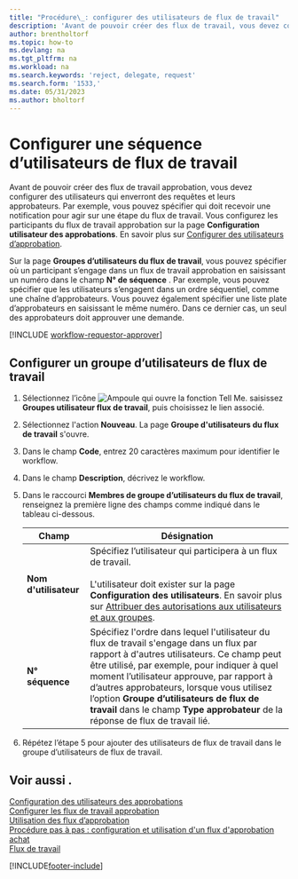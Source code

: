 ```yaml
---
title: "Procédure\_: configurer des utilisateurs de flux de travail"
description: 'Avant de pouvoir créer des flux de travail, vous devez configurer des utilisateurs qui y participent sur la page configuration utilisateur des approbations.'
author: brentholtorf
ms.topic: how-to
ms.devlang: na
ms.tgt_pltfrm: na
ms.workload: na
ms.search.keywords: 'reject, delegate, request'
ms.search.form: '1533,'
ms.date: 05/31/2023
ms.author: bholtorf
---
```

# Configurer une séquence d’utilisateurs de flux de travail

Avant de pouvoir créer des flux de travail approbation, vous devez configurer des utilisateurs qui enverront des requêtes et leurs approbateurs. Par exemple, vous pouvez spécifier qui doit recevoir une notification pour agir sur une étape du flux de travail. Vous configurez les participants du flux de travail approbation sur la page **Configuration utilisateur des approbations**. En savoir plus sur [Configurer des utilisateurs d’approbation](across-how-to-set-up-approval-users.md).

Sur la page  **Groupes d’utilisateurs du flux de travail**, vous pouvez spécifier où un participant s’engage dans un flux de travail approbation en saisissant un numéro dans le champ **N° de séquence** . Par exemple, vous pouvez spécifier que les utilisateurs s’engagent dans un ordre séquentiel, comme une chaîne d’approbateurs. Vous pouvez également spécifier une liste plate d’approbateurs en saisissant le même numéro. Dans ce dernier cas, un seul des approbateurs doit approuver une demande.

[!INCLUDE [workflow-requestor-approver](includes/workflow-requestor-approver.md)]

## Configurer un groupe d’utilisateurs de flux de travail

1. Sélectionnez l’icône ![Ampoule qui ouvre la fonction Tell Me.](media/ui-search/search_small.png "Dites-moi ce que vous voulez faire") saisissez **Groupes utilisateur flux de travail**, puis choisissez le lien associé.  
2. Sélectionnez l'action **Nouveau**. La page **Groupe d'utilisateurs du flux de travail** s'ouvre.  
3. Dans le champ **Code**, entrez 20 caractères maximum pour identifier le workflow.  
4. Dans le champ **Description**, décrivez le workflow.  
5. Dans le raccourci **Membres de groupe d’utilisateurs du flux de travail**, renseignez la première ligne des champs comme indiqué dans le tableau ci-dessous.  

   |Champ|Désignation|
   |-----|-----------|
   |**Nom d'utilisateur**|Spécifiez l’utilisateur qui participera à un flux de travail.<br /><br /> L'utilisateur doit exister sur la page **Configuration des utilisateurs**. En savoir plus sur [Attribuer des autorisations aux utilisateurs et aux groupes](ui-define-granular-permissions.md).|
   |**N° séquence**|Spécifiez l'ordre dans lequel l'utilisateur du flux de travail s'engage dans un flux par rapport à d'autres utilisateurs. Ce champ peut être utilisé, par exemple, pour indiquer à quel moment l’utilisateur approuve, par rapport à d’autres approbateurs, lorsque vous utilisez l’option **Groupe d’utilisateurs de flux de travail** dans le champ **Type approbateur** de la réponse de flux de travail lié.| 

6. Répétez l’étape 5 pour ajouter des utilisateurs de flux de travail dans le groupe d’utilisateurs de flux de travail.  

## Voir aussi .

[Configuration des utilisateurs des approbations](across-how-to-set-up-approval-users.md)  
[Configurer les flux de travail approbation](across-set-up-workflows.md)  
[Utilisation des flux d’approbation](across-use-workflows.md)  
[Procédure pas à pas : configuration et utilisation d'un flux d'approbation achat](walkthrough-setting-up-and-using-a-purchase-approval-workflow.md)  
[Flux de travail](across-workflow.md)  

[!INCLUDE[footer-include](includes/footer-banner.md)]
